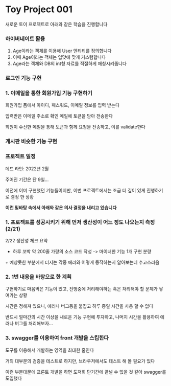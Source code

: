 # Toy Project 001

새로운 토이 프로젝트로 아래와 같은 학습을 진행합니다

### 하이버네이트 활용

1. Age이라는 객체를 이용해 User 엔티티를 정의합니다
2. 이때 Age이라는 객체는 입맛에 맞게 커스텀합니다
3. Age라는 객체와 DB의 int형 자료를 적절하게 매칭시켜줍니다

### 로그인 기능 구현

### 1. 이메일을 통한 회원가입 기능 구현하기

회원가입 폼에서 아이디, 패스워드, 이메일 정보를 입력 받는다

입력받은 이메일 주소로 확인 메일에 토큰을 담아 전송한다

회원이 수신한 메일을 통해 토큰과 함께 요청을 전송하고, 이를 validate한다

### 게시판 비슷한 기능 구현


### 프로젝트 일정

데드 라인: 2022년 2월

주어진 기간은 단 9일...

이전에 이미 구현했던 기능들이지만, 이번 프로젝트에서는 조금 더 깊이 있게 진행하기로 결정 한 상황

**이런 밑바탕 속에서 아래와 같은 의사 결정을 내리고 있습니다**

### 1. 프로젝트를 성공시키기 위해 먼저 생산성이 어느 정도 나오는지 측정 (2/21)

2/22 생산성 체크 요약

+ 하루 꼬박 약 200줄 가량의 소스 코드 작성 -> 마이너한 기능 1개 구현 분량

&#43; 예상못한 부분에서 터지는 각종 에러와 어떻게 동작하는지 알아보는데 수고스러움

### 2. 1번 내용을 바탕으로 한 계획

구현하기로 마음먹은 기능이 있고, 진행중에 처리해야하는 혹은 처리해야 할 문제가 쌓여가는 상황

시간은 정해져 있으니, 에러나 버그등을 붙잡고 하루 종일 시간을 사용 할 수 없다

반드시 얼마간의 시간 이상을 새로운 기능 구현에 투자하고, 나머지 시간을 활용하여 에러나 버그를 처리해보자...

### 3. swagger를 이용하여 front 개발을 스킵한다

도구를 이용해서 개발하는 영역을 최대한 줄인다

거의 대부분의 검증을 테스트로 하지만, 브라우저에서도 테스트 해 볼 필요가 있다

이런 부분대문에 프론트 개발을 하면 도저희 단기간에 끝낼 수 없을 것 같아 swagger를 도입했다